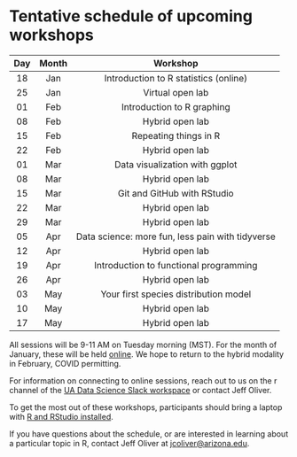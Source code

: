 # Tentative schedule of upcoming workshops

| Day | Month | Workshop                           |
|:---:|:-----:|:----------------------------------:|
| 18  | Jan   | Introduction to R statistics (online) |
| 25  | Jan   | Virtual open lab                   |
| 01  | Feb   | Introduction to R graphing         |
| 08  | Feb   | Hybrid open lab                    |
| 15  | Feb   | Repeating things in R              |
| 22  | Feb   | Hybrid open lab                    |
| 01  | Mar   | Data visualization with ggplot     |
| 08  | Mar   | Hybrid open lab                    |
| 15  | Mar   | Git and GitHub with RStudio        |
| 22  | Mar   | Hybrid open lab                    |
| 29  | Mar   | Hybrid open lab                    |
| 05  | Apr   | Data science: more fun, less pain with tidyverse |
| 12  | Apr   | Hybrid open lab                    |
| 19  | Apr   | Introduction to functional programming |
| 26  | Apr   | Hybrid open lab                    |
| 03  | May   | Your first species distribution model |
| 10  | May   | Hybrid open lab                    |
| 17  | May   | Hybrid open lab                    |

All sessions will be 9-11 AM on Tuesday morning (MST). For the month of January,
these will be held [online](contingency.md). We hope to return to the hybrid 
modality in February, COVID permitting.

For information on connecting to online sessions, reach out to us on the r 
channel of the [UA Data Science Slack workspace](https://jcoliver.github.io/uadatascience-slack/) 
or contact Jeff Oliver.

To get the most out of these workshops, participants should bring a laptop with 
[R and RStudio installed](https://jcoliver.github.io/learn-r/000-setup-instructions.html).

If you have questions about the schedule, or are interested in learning about a 
particular topic in R, contact Jeff Oliver at [jcoliver@arizona.edu](mailto:jcoliver@arizona.edu?subject=R%20workshop%20inquiry).
